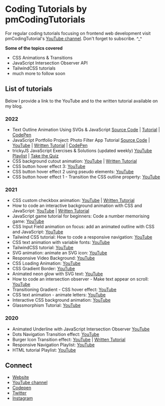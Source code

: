 # Coding Tutorials by pmCodingTutorials

For regular coding tutorials focusing on frontend web development visit pmCodingTutorial's [YouTube channel](https://www.youtube.com/channel/UCnTVj2blZd_9_xpbo2t7ARw). Don't forget to subscribe. ^_^

**Some of the topics covered**
* CSS Animations & Transitions
* JavaScript Intersection Observer API
* TailwindCSS tutorials
* much more to follow soon

## List of tutorials

Below I provide a link to the YouTube and to the written tutorial available on my blog.  

### 2022

* Text Outline Animation Using SVGs & JavaScript 
    [Source Code](https://github.com/patriciamolnar/tutorials/tree/master/Happy%20New%20Year%20SVG%20Text%20Animation) | 
    [Tutorial](https://pmcoding.co.uk/post/text_outline_animation_using_svg) | 
    [CodePen](https://codepen.io/patriciamolnar/full/JjBXQwr)
* JavaScript Portfolio Project: Photo Filter App Tutorial 
    [Source Code](https://github.com/patriciamolnar/tutorials/tree/master/Filter%20Photo%20App%20with%20JS) | 
    [YouTube](https://youtu.be/RmWn-abDaZ4) | 
    [Written Tutorial](https://pmcoding.co.uk/post/how_to_code_a_javascript_photo_filter_app) | 
    [CodePen](https://codepen.io/patriciamolnar/full/ExLgoZL)
* trickyJS JavaScript Exercises & Solutions (updated weekly) [YouTube Playlist](https://youtube.com/playlist?list=PLVpIfGYOn8DYIFmlAfoKm3-1Z6cpw10PT) | [Take the Quiz](https://www.pmcoding.co.uk/trickyjs)
* CSS background cutout animation: [YouTube](https://youtu.be/Zkhpj07Nyjg) | [Written Tutorial](https://pmcoding.co.uk/posts/css_background_cutout_animation_mask_image)
* CSS button hover effect 3: [YouTube](https://youtu.be/erabPOqXBKY)
* CSS button hover effect 2 using pseudo elements: [YouTube](https://youtu.be/F9kurBcWf8Q)
* CSS button hover effect 1 - Transition the CSS outline property: [YouTube](https://youtu.be/2zwUmdURH3M)

### 2021
* CSS custom checkbox animation: [YouTube](https://youtu.be/tKO-5Arl0SM) | [Written Tutorial](https://pmcoding.co.uk/posts/input_field_focus_animation)
* How to code an interactive background animation with CSS and JavaScript: [YouTube](https://youtu.be/sbkjkERnhGg) | [Written Tutorial](https://pmcoding.co.uk/posts/interactive_background_animation)
* JavaScript game tutorial for beginners: Code a number memorising game: [YouTube](https://youtu.be/hZ05_Tju4ps)
* CSS Input Field animation on focus: add an animated outline with CSS and JavaScript: [YouTube](https://youtu.be/XKn_8AwfF3w)
* Tailwind CSS tutorial: How to code a responsive navigation: [YouTube](https://youtu.be/bbyH3MSrCkE)
* CSS text animation with variable fonts: [YouTube](https://youtu.be/JbjA4oE4Ma4)
* TailwindCSS tutorial: [YouTube](https://youtu.be/xDiLpuUHjmg)
* SVG animation: animate an SVG icon: [YouTube](https://youtu.be/eSpHvESNcZQ)
* Responsive Video Background: [YouTube](https://youtu.be/rVnfGSP5Ahw)
* CSS Loading Animation: [YouTube](https://youtu.be/dkl4LMsi8PM)
* CSS Gradient Border: [YouTube](https://youtu.be/M1KnTaEYxWc)
* Animated neon glow with SVG text: [YouTube](https://youtu.be/A9_sGB2FLRA)
* How to code an intersection observer - Make text appear on scroll: [YouTube](https://youtu.be/9W7rKLahq2Q)
* Transitioning Gradient - CSS hover effect: [YouTube](https://youtu.be/-S21wVY07AY)
* CSS text animation - animate letters: [YouTube](https://youtu.be/WnoZAPj_yhQ)
* Interactive CSS background animation: [YouTube](https://youtu.be/Ws5GFMeRye4)
* Glassmorphism Tutorial: [YouTube](https://youtu.be/Tkph7eiceQE)

### 2020
* Animated Underline with JavaScript Intersection Observer [YouTube](https://youtu.be/B7laJa9KUaI)
* Dots Navigation Transition effect: [YouTube](https://youtu.be/hzmGprl763k)
* Burger Icon Transition effect: [YouTube](https://youtu.be/_7lpzFfmYiY) | [Written Tutorial](https://pmcoding.co.uk/posts/t1_burger_icon_css_transition)
* Responsive Navigation Playlist: [YouTube](https://www.youtube.com/playlist?list=PLVpIfGYOn8DbEDIPcSgmxMk4AfoXMLwQF)
* HTML tutorial Playlist: [YouTube](https://www.youtube.com/playlist?list=PLVpIfGYOn8DbEDIPcSgmxMk4AfoXMLwQF)



## Connect 
* [Website](https://www.pmcoding.co.uk/)
* [YouTube channel](https://www.youtube.com/channel/UCnTVj2blZd_9_xpbo2t7ARw)
* [Codepen](https://codepen.io/patriciamolnar)
* [Twitter](https://twitter.com/pmcoding)
* [Instagram](https://instagram.com/pmcoding)